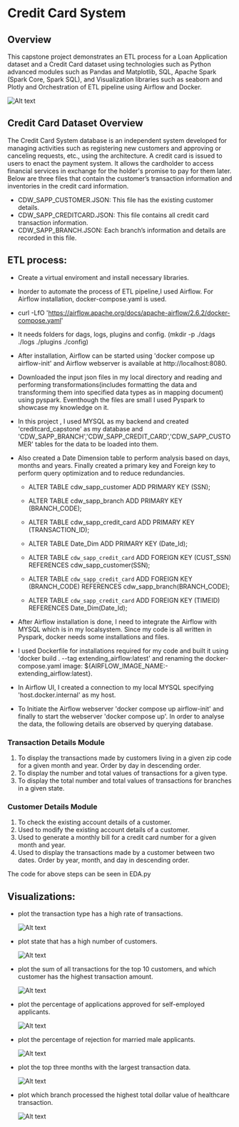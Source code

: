 # Credit Card System
## Overview

This capstone project demonstrates an ETL process for a Loan Application dataset and a Credit Card dataset using technologies such as Python advanced modules such as Pandas and Matplotlib, SQL, Apache Spark (Spark Core, Spark SQL), and Visualization libraries such as seaborn and Plotly and Orchestration of ETL pipeline using Airflow and Docker.

 
![Alt text](image-1.png)

## Credit Card Dataset Overview

The Credit Card System database is an independent system developed for managing activities such as registering new customers and approving or canceling requests, etc., using the architecture.
A credit card is issued to users to enact the payment system. It allows the cardholder to access financial services in exchange for the holder's promise to pay for them later. Below are three files that contain the customer’s transaction information and inventories in the credit card information.
- CDW_SAPP_CUSTOMER.JSON: This file has the existing customer details.
- CDW_SAPP_CREDITCARD.JSON: This file contains all credit card transaction information.
- CDW_SAPP_BRANCH.JSON: Each branch’s information and details are recorded in this file.

## ETL process:

- Create a virtual enviroment and install necessary libraries. 
- Inorder to automate the process of ETL pipeline,I used Airflow. For Airflow installation, docker-compose.yaml is used.
- curl -LfO 'https://airflow.apache.org/docs/apache-airflow/2.6.2/docker-compose.yaml'
- It needs folders for dags, logs, plugins and config. (mkdir -p ./dags ./logs ./plugins ./config)
- After installation, Airflow can be started using 'docker compose up airflow-init' and Airflow webserver is available at http://localhost:8080.
- Downloaded the input json files in my local directory and reading and performing transformations(includes formatting the data and transforming them into specified data types as in mapping document) using pyspark. Eventhough the files are small I used Pyspark to showcase my knowledge on it.
- In this project , I used MYSQL as my backend and created 'creditcard_capstone' as my database and 'CDW_SAPP_BRANCH','CDW_SAPP_CREDIT_CARD','CDW_SAPP_CUSTOMER' tables for the data to be loaded into them. 
- Also created a Date Dimension table to perform analysis based on days, months and years.
Finally created a primary key and Foreign key to perform query optimization and to reduce redundancies.
    - ALTER TABLE cdw_sapp_customer ADD PRIMARY KEY (SSN);
    - ALTER TABLE cdw_sapp_branch ADD PRIMARY KEY (BRANCH_CODE);
    - ALTER TABLE cdw_sapp_credit_card ADD PRIMARY KEY (TRANSACTION_ID);
    - ALTER TABLE Date_Dim ADD PRIMARY KEY (Date_Id);

    - ALTER TABLE `cdw_sapp_credit_card` ADD FOREIGN KEY (CUST_SSN) REFERENCES cdw_sapp_customer(SSN);
    - ALTER TABLE `cdw_sapp_credit_card` ADD FOREIGN KEY (BRANCH_CODE) REFERENCES cdw_sapp_branch(BRANCH_CODE);
    - ALTER TABLE `cdw_sapp_credit_card` ADD FOREIGN KEY (TIMEID) REFERENCES Date_Dim(Date_Id);


- After Airflow installation is done, I need to integrate the Airflow with MYSQL which is in my localsystem. Since my code is all written in Pyspark, docker needs some installations and files. 
- I used Dockerfile for installations required for my code and built it using 'docker build . --tag extending_airflow:latest' and renaming the docker-compose.yaml image: ${AIRFLOW_IMAGE_NAME:-extending_airflow:latest}.
- In Airflow UI, I created a connection to my local MYSQL specifying 'host.docker.internal' as my host. 
- To Initiate the Airflow webserver 'docker compose up airflow-init' and finally to start the webserver 'docker compose up'.
In order to analyse the data, the following details are observed by querying database.

### Transaction Details Module

1)    To display the transactions made by customers living in a given zip code for a given month and year. Order by day in descending order.
2)    To display the number and total values of transactions for a given type.
3)    To display the total number and total values of transactions for branches in a given state.

### Customer Details Module

1) To check the existing account details of a customer.
2) Used to modify the existing account details of a customer.
3) Used to generate a monthly bill for a credit card number for a given month and year.
4) Used to display the transactions made by a customer between two dates. Order by year, month, and day in descending order.

The code for above steps can be seen in EDA.py

## Visualizations:

- plot the transaction type has a high rate of transactions.

    ![Alt text](3-1.png)

- plot state that has a high number of customers.

    ![Alt text](3-2.png)

- plot the sum of all transactions for the top 10 customers, and which customer has the highest transaction amount.

    ![Alt text](3-3.png)

- plot the percentage of applications approved for self-employed applicants.

    ![Alt text](5-1.png)

- plot the percentage of rejection for married male applicants.

    ![Alt text](5-2.png)

- plot the top three months with the largest transaction data.

    ![Alt text](5-3.png)

- plot which branch processed the highest total dollar value of healthcare transaction.

    ![Alt text](5-4.png)

